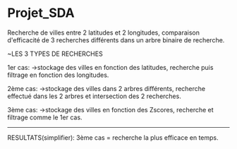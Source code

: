 # Projet_SDA
Recherche de villes entre 2 latitudes et 2 longitudes,
comparaison d'efficacité de 3 recherches différents dans un arbre binaire de recherche.

~LES 3 TYPES DE RECHERCHES

1er cas:
->stockage des villes en fonction des latitudes, recherche puis filtrage en fonction des longitudes.

2ème cas:
->stockage des villes dans 2 arbres différents, recherche effectué dans les 2 arbres et intersection des 2 recherches.

3ème cas:
->stockage des villes en fonction des Zscores, recherche et filtrage comme le 1er cas.


------------------------------------
RESULTATS(simplifier):
3ème cas = recherche la plus efficace en temps.

